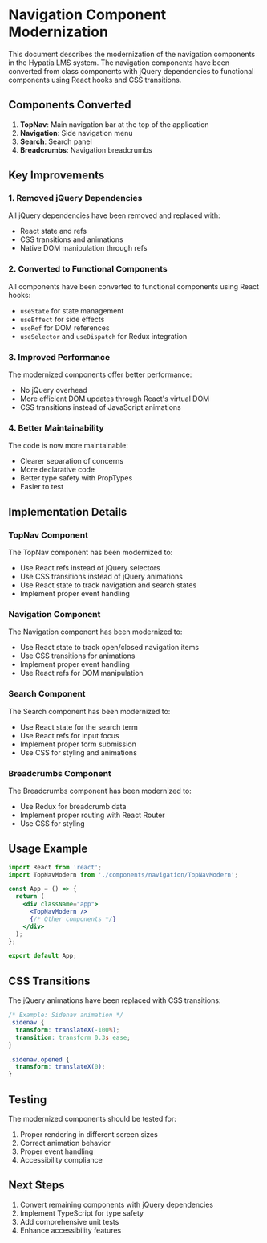 # Navigation Component Modernization

This document describes the modernization of the navigation components in the Hypatia LMS system. The navigation components have been converted from class components with jQuery dependencies to functional components using React hooks and CSS transitions.

## Components Converted

1. **TopNav**: Main navigation bar at the top of the application
2. **Navigation**: Side navigation menu
3. **Search**: Search panel
4. **Breadcrumbs**: Navigation breadcrumbs

## Key Improvements

### 1. Removed jQuery Dependencies

All jQuery dependencies have been removed and replaced with:

- React state and refs
- CSS transitions and animations
- Native DOM manipulation through refs

### 2. Converted to Functional Components

All components have been converted to functional components using React hooks:

- `useState` for state management
- `useEffect` for side effects
- `useRef` for DOM references
- `useSelector` and `useDispatch` for Redux integration

### 3. Improved Performance

The modernized components offer better performance:

- No jQuery overhead
- More efficient DOM updates through React's virtual DOM
- CSS transitions instead of JavaScript animations

### 4. Better Maintainability

The code is now more maintainable:

- Clearer separation of concerns
- More declarative code
- Better type safety with PropTypes
- Easier to test

## Implementation Details

### TopNav Component

The TopNav component has been modernized to:

- Use React refs instead of jQuery selectors
- Use CSS transitions instead of jQuery animations
- Use React state to track navigation and search states
- Implement proper event handling

### Navigation Component

The Navigation component has been modernized to:

- Use React state to track open/closed navigation items
- Use CSS transitions for animations
- Implement proper event handling
- Use React refs for DOM manipulation

### Search Component

The Search component has been modernized to:

- Use React state for the search term
- Use React refs for input focus
- Implement proper form submission
- Use CSS for styling and animations

### Breadcrumbs Component

The Breadcrumbs component has been modernized to:

- Use Redux for breadcrumb data
- Implement proper routing with React Router
- Use CSS for styling

## Usage Example

```jsx
import React from 'react';
import TopNavModern from './components/navigation/TopNavModern';

const App = () => {
  return (
    <div className="app">
      <TopNavModern />
      {/* Other components */}
    </div>
  );
};

export default App;
```

## CSS Transitions

The jQuery animations have been replaced with CSS transitions:

```css
/* Example: Sidenav animation */
.sidenav {
  transform: translateX(-100%);
  transition: transform 0.3s ease;
}

.sidenav.opened {
  transform: translateX(0);
}
```

## Testing

The modernized components should be tested for:

1. Proper rendering in different screen sizes
2. Correct animation behavior
3. Proper event handling
4. Accessibility compliance

## Next Steps

1. Convert remaining components with jQuery dependencies
2. Implement TypeScript for type safety
3. Add comprehensive unit tests
4. Enhance accessibility features

